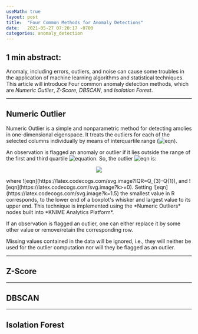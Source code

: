 ```yaml
---
useMath: true
layout: post
title:  "Four Common Methods for Anomaly Detections"
date:   2021-05-27 07:20:17 -0700
categories: anomaly_detection
---
```


## 1 min abstract:
Anomaly, including errors, outliers, and noise can cause some troubles in the application of machine learning algorithms and statistical techniques. This article will introduce Four common anomaly detection methods, which are *Numeric Outlier*, *Z-Score*, *DBSCAN*, and *Isolation Forest*.

---


## Numeric Outlier
Numeric Outlier is a simple and nonparametric method for detecting amolies in one-dimensional eigenspace. It treats the outliers for each of the selected columns individually by means of interquartile range (![eqn](https://latex.codecogs.com/svg.image?IQR)).

An observation is flagged an anomaly or outlier if it lies outside the range of the first and third quartile ![equation](https://latex.codecogs.com/svg.image?(Q_{1},&space;Q_{3})). So, the outlier ![eqn](https://latex.codecogs.com/svg.image?x_i) is:

<p align="center"> <img src="https://latex.codecogs.com/svg.image?x_{i}&space;>Q_{3}&plus;k(IQR)\vee&space;x_{i}<Q_{1}-k(IQR)&space;"></p>
where ![eqn](https://latex.codecogs.com/svg.image?IQR=Q_{3}-Q{1}), and ![eqn](https://latex.codecogs.com/svg.image?k>=0). Setting ![eqn](https://latex.codecogs.com/svg.image?k=1.5) the smallest value in R corresponds, to the lower end of a boxplot's whisker and largest value to its upper end. This technique is implemented using the *Numeric Outliers* nodes built into *KNIME Analytics Platform*.

If an observation is flagged an outlier, one can either replace it by some other value or remove/retain the corresponding row.

Missing values contained in the data will be ignored, i.e., they will neither be used for the outlier computation nor will they be flagged as an outlier.

---

## Z-Score

---

## DBSCAN

---

## Isolation Forest